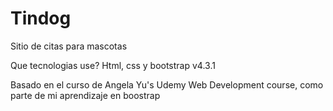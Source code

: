# Tindog
Sitio de citas para mascotas 

Que tecnologias use?
Html, css y bootstrap v4.3.1

Basado en el curso de Angela Yu's Udemy Web Development course, como parte de mi aprendizaje en boostrap

